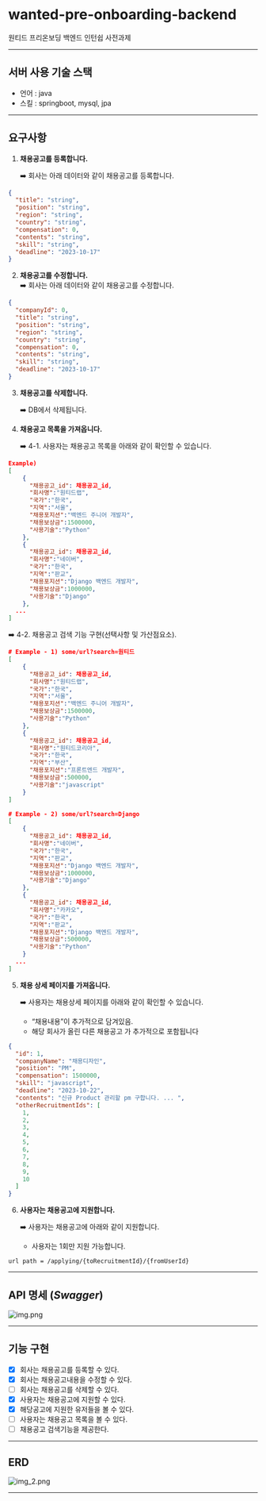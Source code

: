 # wanted-pre-onboarding-backend
원티드 프리온보딩 백엔드 인턴쉽 사전과제

---

## 서버 사용 기술 스택

- 언어 : java
- 스킬 : springboot, mysql, jpa

---

## 요구사항

1. **채용공고를 등록합니다.**

    <aside>
    ➡️ 회사는 아래 데이터와 같이 채용공고를 등록합니다.
    </aside>
``` JSON
{
  "title": "string",
  "position": "string",
  "region": "string",
  "country": "string",
  "compensation": 0,
  "contents": "string",
  "skill": "string",
  "deadline": "2023-10-17"
}
```

2. **채용공고를 수정합니다.**
    <aside>
    ➡️ 회사는 아래 데이터와 같이 채용공고를 수정합니다.
    </aside>
``` JSON
{
  "companyId": 0,
  "title": "string",
  "position": "string",
  "region": "string",
  "country": "string",
  "compensation": 0,
  "contents": "string",
  "skill": "string",
  "deadline": "2023-10-17"
}
```
   
3. **채용공고를 삭제합니다.**

    <aside>
    ➡️ DB에서 삭제됩니다.
    </aside>

4. **채용공고 목록을 가져옵니다.**

    <aside>
    ➡️ 4-1. 사용자는 채용공고 목록을 아래와 같이 확인할 수 있습니다.
    </aside>
``` JSON
Example)
[
	{
   	  "채용공고_id": 채용공고_id,
	  "회사명":"원티드랩",
	  "국가":"한국",
	  "지역":"서울",
	  "채용포지션":"백엔드 주니어 개발자",
	  "채용보상금":1500000,
	  "사용기술":"Python"
	},
	{
	  "채용공고_id": 채용공고_id,
	  "회사명":"네이버",
	  "국가":"한국",
	  "지역":"판교",
	  "채용포지션":"Django 백엔드 개발자",
	  "채용보상금":1000000,
	  "사용기술":"Django"
	},
  ...
]
```
<aside>
    ➡️ 4-2. 채용공고 검색 기능 구현(선택사항 및 가산점요소).
</aside>

```JSON
# Example - 1) some/url?search=원티드
[
	{
      "채용공고_id": 채용공고_id,
	  "회사명":"원티드랩",
	  "국가":"한국",
	  "지역":"서울",
	  "채용포지션":"백엔드 주니어 개발자",
	  "채용보상금":1500000,
	  "사용기술":"Python"
	},
	{
      "채용공고_id": 채용공고_id,
	  "회사명":"원티드코리아",
	  "국가":"한국",
	  "지역":"부산",
	  "채용포지션":"프론트엔드 개발자",
	  "채용보상금":500000,
	  "사용기술":"javascript"
	}
]

# Example - 2) some/url?search=Django
[
	{
      "채용공고_id": 채용공고_id,
	  "회사명":"네이버",
	  "국가":"한국",
	  "지역":"판교",
	  "채용포지션":"Django 백엔드 개발자",
	  "채용보상금":1000000,
	  "사용기술":"Django"
	},
	{
      "채용공고_id": 채용공고_id,
	  "회사명":"카카오",
	  "국가":"한국",
	  "지역":"판교",
	  "채용포지션":"Django 백엔드 개발자",
	  "채용보상금":500000,
	  "사용기술":"Python"
	}
  ...
]
```

5. **채용 상세 페이지를 가져옵니다.**

    <aside>
    ➡️ 사용자는 채용상세 페이지를 아래와 같이 확인할 수 있습니다.

   - “채용내용”이 추가적으로 담겨있음.
   - 해당 회사가 올린 다른 채용공고 가 추가적으로 포함됩니다
       </aside>

``` JSON
{
  "id": 1,
  "companyName": "채용디자인",
  "position": "PM",
  "compensation": 1500000,
  "skill": "javascript",
  "deadline": "2023-10-22",
  "contents": "신규 Product 관리할 pm 구합니다. ... ",
  "otherRecruitmentIds": [
    1,
    2,
    3,
    4,
    5,
    6,
    7,
    8,
    9,
    10
  ]
}
```

6. **사용자는 채용공고에 지원합니다.**

    <aside>
    ➡️ 사용자는 채용공고에 아래와 같이 지원합니다.

   - 사용자는 1회만 지원 가능합니다.
       </aside>

``` 
url path = /applying/{toRecruitmentId}/{fromUserId}
```
---

## API 명세 (_Swagger_)
![img.png](img.png)

---

## 기능 구현

- [x] 회사는 채용공고를 등록할 수 있다.
- [x] 회사는 채용공고내용을 수정할 수 있다.
- [ ] 회사는 채용공고를 삭제할 수 있다.
- [x] 사용자는 채용공고에 지원할 수 있다.
- [x] 해당공고에 지원한 유저들을 볼 수 있다.
- [ ] 사용자는 채용공고 목록을 볼 수 있다.
- [ ] 채용공고 검색기능을 제공한다.

---

## ERD

![img_2.png](img_2.png)

---

